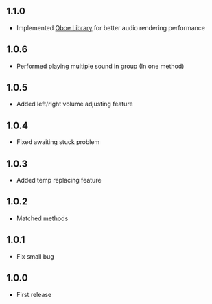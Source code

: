 ## 1.1.0

* Implemented [Oboe Library](https://github.com/google/oboe) for better audio rendering performance

## 1.0.6

* Performed playing multiple sound in group (In one method)

## 1.0.5

* Added left/right volume adjusting feature

## 1.0.4

* Fixed awaiting stuck problem

## 1.0.3

* Added temp replacing feature

## 1.0.2

* Matched methods

## 1.0.1

* Fix small bug

## 1.0.0

* First release
